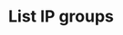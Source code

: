 ---
title: List IP groups
excerpt: Retrieve an IPGroup
api:
  file: api_gateway_swagger.json
  operationId: post_api-v2-ip-groups
hidden: false
---